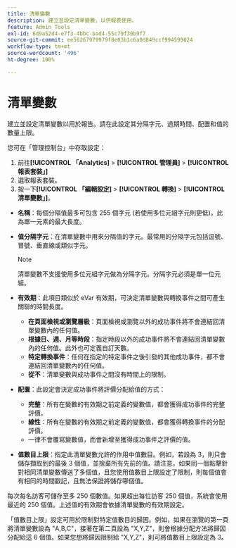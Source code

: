 ```yaml
---
title: 清單變數
description: 建立並設定清單變數，以供報表使用。
feature: Admin Tools
exl-id: 6d9a52d4-e7f3-4bbc-bad4-55c79f30b9f7
source-git-commit: ee56267979979f8e03b1c6a0d849ccf994599024
workflow-type: tm+mt
source-wordcount: '496'
ht-degree: 100%

---
```


# 清單變數

建立並設定清單變數以用於報告。請在此設定其分隔字元、過期時間、配置和值的數量上限。

您可在「管理控制台」中存取設定：

1. 前往&#x200B;**[!UICONTROL 「Analytics]** > **[!UICONTROL 管理員]** > **[!UICONTROL 報表套裝」]**
2. 選取報表套裝。
3. 按一下&#x200B;**[!UICONTROL 「編輯設定]** > **[!UICONTROL 轉換]** > **[!UICONTROL 清單變數」]**。

* **名稱**：每個分隔值最多可包含 255 個字元 (若使用多位元組字元則更低)。此為單一元素的最大長度。
* **值分隔字元**：在清單變數中用來分隔值的字元。最常用的分隔字元包括逗號、冒號、垂直線或類似字元。

   >[!NOTE]
   >
   >清單變數不支援使用多位元組字元做為分隔字元。分隔字元必須是單一位元組。

* **有效期**：此項目類似於 eVar 有效期，可決定清單變數與轉換事件之間可產生關聯的時間長度。
   * **在頁面檢視或瀏覽層級**：頁面檢視或瀏覽以外的成功事件將不會連結回清單變數內的任何值。
   * **根據日、週、月等時段**：指定時段以外的成功事件將不會連結回清單變數內的任何值。此外也可定義自訂天數。
   * **特定轉換事件**：任何在指定的特定事件之後引發的其他成功事件，都不會連結回清單變數內的任何值。
   * **從不**：清單變數與成功事件之間沒有時間上的限制。

* **配置**：此設定會決定成功事件將評價分配給值的方式：
   * **完整**：所有在變數的有效期之前定義的變數值，都會獲得成功事件的完整評價。
   * **線性**：所有在變數的有效期之前定義的變數值，都會獲得轉換事件的分配評價。
   * 一律不會覆寫變數值，而會新增至獲得成功事件之評價的值。

* **值數目上限**：指定此清單變數允許的作用中值數目。例如，若設為 3，則只會儲存擷取到的最後 3 個值，並捨棄所有先前的值。請注意，如果同一個點擊針對相同清單變數傳送了多個值，且您使用值數目上限設定了限制，則每個值會有相同的時間戳記，且無法保證將儲存哪個值。

每次每名訪客可儲存至多 250 個數值。如果超出每位訪客 250 個值，系統會使用最近的 250 個值。上述值的有效期會依據清單變數的有效期設定。

「值數目上限」設定可用於限制對特定值數目的歸因。例如，如果在瀏覽的第一頁將清單變數設為 &quot;A,B,C&quot;，接著在第二頁設為 &quot;X,Y,Z&quot;，則會根據分配方法將歸因分配給這 6 個值。如果您想將歸因限制給 &quot;X,Y,Z&quot;，則可將值數目上限設定為 3。
